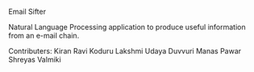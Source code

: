 Email Sifter

Natural Language Processing application to produce useful information from an e-mail chain.


Contributers:
Kiran Ravi Koduru
Lakshmi Udaya Duvvuri
Manas Pawar
Shreyas Valmiki